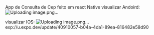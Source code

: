 App de Consulta de Cep feito em react Native
visualizar Andoird: 
![Uploading image.png…]()



visualizar IOS:
![Uploading image.png…]()
exp://u.expo.dev/update/40910057-b04a-4da1-89ea-816482e58d90
